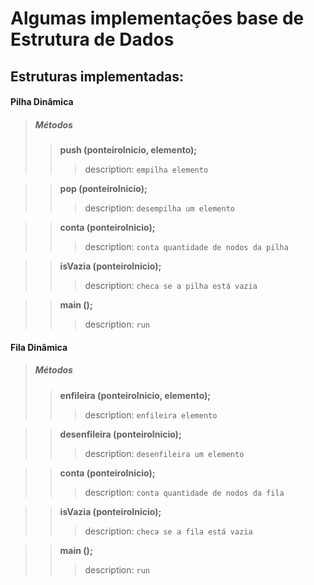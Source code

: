 # Algumas implementações base de Estrutura de Dados

## Estruturas implementadas:

#### Pilha Dinâmica
> ##### Métodos
>> **push (ponteiroInicio, elemento);** 
>>> description: ``empilha elemento``

>> **pop (ponteiroInicio);** 
>>> description: ``desempilha um elemento``

>> **conta (ponteiroInicio);** 
>>> description: ``conta quantidade de nodos da pilha``

>> **isVazia (ponteiroInicio);** 
>>> description: ``checa se a pilha está vazia``

>> **main ();** 
>>> description: ``run``
 
#### Fila Dinâmica
> ##### Métodos
>> **enfileira (ponteiroInicio, elemento);** 
>>> description: ``enfileira elemento``

>> **desenfileira (ponteiroInicio);** 
>>> description: ``desenfileira um elemento``

>> **conta (ponteiroInicio);** 
>>> description: ``conta quantidade de nodos da fila``

>> **isVazia (ponteiroInicio);** 
>>> description: ``checa se a fila está vazia``

>> **main ();** 
>>> description: ``run``




